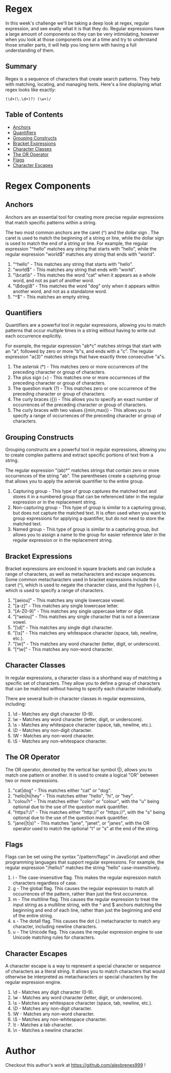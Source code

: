 # Regex

In this week's challenge we'll be taking a deep look at regex, regular expression, and see exatly what it is that they do. Regular expressions have a large amount of components so they can be very intimidating, however when you look at those components one at a time and try to understand those smaller parts, it will help you long term with having a full understanding of them.

## Summary

Regex is a sequence of characters that create search patterns. They help with matching, locating, and managing texts. Here's a line displaying what regex looks like exactly:

`(\d+(\.\d+)?) (\w+)/`

## Table of Contents

- [Anchors](#anchors)
- [Quantifiers](#quantifiers)
- [Grouping Constructs](#grouping-constructs)
- [Bracket Expressions](#bracket-expressions)
- [Character Classes](#character-classes)
- [The OR Operator](#the-or-operator)
- [Flags](#flags)
- [Character Escapes](#character-escapes)

# Regex Components

## Anchors

Anchors are an essential tool for creating more precise regular expressions that match specific patterns within a string. 

The two most common anchors are the caret (^) and the dollar sign . The caret is used to match the beginning of a string or line, while the dollar sign is used to match the end of a string or line. For example, the regular expression "^hello" matches any string that starts with "hello", while the regular expression "world$" matches any string that ends with "world".

1. "^hello" - This matches any string that starts with "hello".
2. "world$" - This matches any string that ends with "world".
3. "\bcat\b" - This matches the word "cat" when it appears as a whole word, and not as part of another word.
4. "\Bdog\B" - This matches the word "dog" only when it appears within another word, and not as a standalone word.
5. "^$" - This matches an empty string.

## Quantifiers

Quantifiers are a powerful tool in regular expressions, allowing you to match patterns that occur multiple times in a string without having to write out each occurrence explicitly.

For example, the regular expression "ab*c" matches strings that start with an "a", followed by zero or more "b"s, and ends with a "c". The regular expression "a{3}" matches strings that have exactly three consecutive "a"s.

1. The asterisk (*) - This matches zero or more occurrences of the preceding character or group of characters.
2. The plus sign (+) - This matches one or more occurrences of the preceding character or group of characters.
3. The question mark (?) - This matches zero or one occurrence of the preceding character or group of characters.
4. The curly braces ({}) - This allows you to specify an exact number of occurrences of the preceding character or group of characters.
5. The curly braces with two values ({min,max}) - This allows you to specify a range of occurrences of the preceding character or group of characters.

## Grouping Constructs

Grouping constructs are a powerful tool in regular expressions, allowing you to create complex patterns and extract specific portions of text from a string.

The regular expression "(ab)*" matches strings that contain zero or more occurrences of the string "ab". The parentheses create a capturing group that allows you to apply the asterisk quantifier to the entire group.

1. Capturing group - This type of group captures the matched text and stores it in a numbered group that can be referenced later in the regular expression or in the replacement string.
2. Non-capturing group - This type of group is similar to a capturing group, but does not capture the matched text. It is often used when you want to group expressions for applying a quantifier, but do not need to store the matched text.
3. Named group - This type of group is similar to a capturing group, but allows you to assign a name to the group for easier reference later in the regular expression or in the replacement string.

## Bracket Expressions

Bracket expressions are enclosed in square brackets and can include a range of characters, as well as metacharacters and escape sequences. Some common metacharacters used in bracket expressions include the caret (^), which is used to negate the character class, and the hyphen (-), which is used to specify a range of characters.

1. "[aeiou]" - This matches any single lowercase vowel.
2. "[a-z]" - This matches any single lowercase letter.
3. "[A-Z0-9]" - This matches any single uppercase letter or digit.
4. "[^aeiou]" - This matches any single character that is not a lowercase vowel.
5. "[\d]" - This matches any single digit character.
6. "[\s]" - This matches any whitespace character (space, tab, newline, etc.).
7. "[\w]" - This matches any word character (letter, digit, or underscore).
8. "[^\w]" - This matches any non-word character.

## Character Classes

In regular expressions, a character class is a shorthand way of matching a specific set of characters. They allow you to define a group of characters that can be matched without having to specify each character individually.

There are several built-in character classes in regular expressions, including:

1. \d - Matches any digit character (0-9).
2. \w - Matches any word character (letter, digit, or underscore).
3. \s - Matches any whitespace character (space, tab, newline, etc.).
4. \D - Matches any non-digit character.
5. \W - Matches any non-word character.
6. \S - Matches any non-whitespace character.

## The OR Operator

The OR operator, denoted by the vertical bar symbol (|), allows you to match one pattern or another. It is used to create a logical "OR" between two or more expressions.

1. "cat|dog" - This matches either "cat" or "dog".
2. "hello|hi|hey" - This matches either "hello", "hi", or "hey".
3. "colou?r" - This matches either "color" or "colour", with the "u" being optional due to the use of the question mark quantifier.
4. "https?://" - This matches either "http://" or "https://", with the "s" being optional due to the use of the question mark quantifier.
5. "jane(|t|s)" - This matches "jane", "janet", or "janes", with the OR operator used to match the optional "t" or "s" at the end of the string.

## Flags

Flags can be set using the syntax "/pattern/flags" in JavaScript and other programming languages that support regular expressions. For example, the regular expression "/hello/i" matches the string "hello" case-insensitively.

1. i - The case-insensitive flag. This makes the regular expression match characters regardless of case.
2. g - The global flag. This causes the regular expression to match all occurrences of the pattern, rather than just the first occurrence.
3. m - The multiline flag. This causes the regular expression to treat the input string as a multiline string, with the ^ and $ anchors matching the beginning and end of each line, rather than just the beginning and end of the entire string.
4. s - The dotall flag. This causes the dot (.) metacharacter to match any character, including newline characters.
5. u - The Unicode flag. This causes the regular expression engine to use Unicode matching rules for characters.

## Character Escapes

A character escape is a way to represent a special character or sequence of characters as a literal string. It allows you to match characters that would otherwise be interpreted as metacharacters or special characters by the regular expression engine.

1. \d - Matches any digit character (0-9).
2. \w - Matches any word character (letter, digit, or underscore).
3. \s - Matches any whitespace character (space, tab, newline, etc.).
4. \D - Matches any non-digit character.
5. \W - Matches any non-word character.
6. \S - Matches any non-whitespace character.
7. \t - Matches a tab character.
8. \n - Matches a newline character.


# Author

Checkout this author's work at https://github.com/alexbrenes999 !
